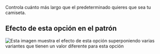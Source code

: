 Controla cuánto más largo que el predeterminado quieres que sea tu camiseta.

## Efecto de esta opción en el patrón

![Esta imagen muestra el efecto de esta opción superponiendo varias variantes que tienen un valor diferente para esta opción](teagan\_lengthbonus\_sample.svg "Efecto de esta opción en el patrón")
